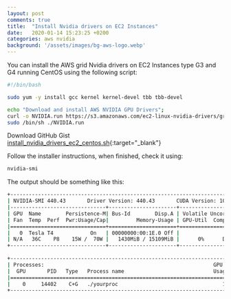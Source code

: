 ```yaml
---
layout: post
comments: true
title:  "Install Nvidia drivers on EC2 Instances"
date:   2020-01-14 15:23:25 +0200
categories: aws nvidia
background: '/assets/images/bg-aws-logo.webp'
---
```


You can install the AWS grid Nvidia drivers on EC2 Instances type G3 and G4 running CentOS using the following script:

```bash
#!/bin/bash

sudo yum -y install gcc kernel kernel-devel tbb tbb-devel

echo "Download and install AWS NVIDIA GPU Drivers";
curl -o NVIDIA.run https://s3.amazonaws.com/ec2-linux-nvidia-drivers/grid-10.0/NVIDIA-Linux-x86_64-440.43-grid.run
sudo /bin/sh ./NVIDIA.run
```

Download GitHub Gist [install_nvidia_drivers_ec2_centos.sh](https://gist.github.com/carlesloriente/2dc56c44afc4b8604f231d083268033f){:target="_blank"}

Follow the installer instructions, when finished, check it using:

```bash
nvidia-smi
```

The output should be something like this:

```bash
+-----------------------------------------------------------------------------+
| NVIDIA-SMI 440.43       Driver Version: 440.43       CUDA Version: 10.2     |
|-------------------------------+----------------------+----------------------+
| GPU  Name        Persistence-M| Bus-Id        Disp.A | Volatile Uncorr. ECC |
| Fan  Temp  Perf  Pwr:Usage/Cap|         Memory-Usage | GPU-Util  Compute M. |
|===============================+======================+======================|
|   0  Tesla T4            On   | 00000000:00:1E.0 Off |                    0 |
| N/A   36C    P8    15W /  70W |   1430MiB / 15109MiB |      0%      Default |
+-------------------------------+----------------------+----------------------+
                                                                               
+-----------------------------------------------------------------------------+
| Processes:                                                       GPU Memory |
|  GPU       PID   Type   Process name                             Usage      |
|=============================================================================|
|    0     14402    C+G   ./yourproc                                  1425MiB |
+-----------------------------------------------------------------------------+
```
